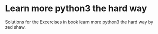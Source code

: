 # Learn more python3 the hard way

Solutions for the Excercises in book learn more python3 the hard way by zed shaw.